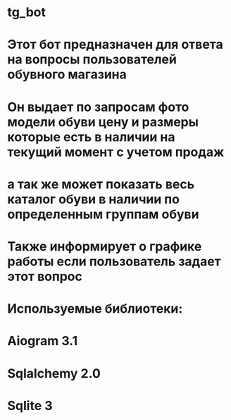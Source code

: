 # tg_bot
# Этот бот предназначен для ответа на вопросы пользователей обувного магазина
# Он выдает по запросам фото модели обуви цену и размеры которые есть в наличии на текущий момент с учетом продаж
# а так же может показать весь каталог обуви в наличии по определенным группам обуви
# Также информирует о графике работы если пользователь задает этот вопрос

# Используемые библиотеки:
# Aiogram 3.1
# Sqlalchemy 2.0
# Sqlite 3
